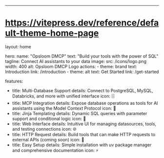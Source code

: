 ---
# https://vitepress.dev/reference/default-theme-home-page
layout: home

hero:
  name: "Opsloom DMCP"
  text: "Build your tools with the power of SQL"
  tagline: Connect AI assistants to your data
  image:
    src: /icons/logo.png
    width: 400
    alt: Opsloom DMCP Logo
  actions:
    - theme: brand
      text: Introduction
      link: /introduction
    - theme: alt
      text: Get Started
      link: /get-started

features:
  - title: Multi-Database Support
    details: Connect to PostgreSQL, MySQL, Databricks, and more with unified interface
    icon: 🗄️
  - title: MCP Integration
    details: Expose database operations as tools for AI assistants using the Model Context Protocol
    icon: 🤖
  - title: Jinja Templating
    details: Dynamic SQL queries with parameter support and conditional logic
    icon: 📝
  - title: Web Interface
    details: Intuitive UI for managing datasources, tools, and testing connections
    icon: 🌐
  - title: HTTP Request
    details: Build tools that can make HTTP requests to external APIs (coming soon)
    icon: 🔐
  - title: Easy Setup
    details: Simple installation with uv package manager and comprehensive documentation
    icon: ⚡

